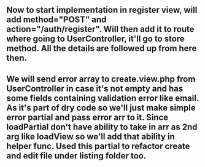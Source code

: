 ## Now to start implementation in register view, will add method="POST" and action="/auth/register". Will then add it to route where going to UserController, it'll go to store method. All the details are followed up from here then. 
## We will send error array to create.view.php from UserController in case it's not empty and has some fields containing validation error like email. As it's part of dry code so we'll just make simple error partial and pass error arr to it. Since loadPartial don't have ability to take in arr as 2nd arg like loadView so we'll add that ability in helper func. Used this partial to refactor create and edit file under listing folder too. 